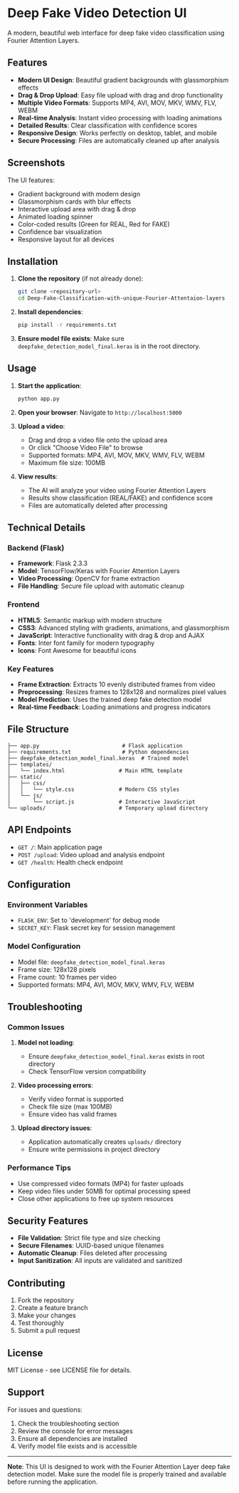 # Deep Fake Video Detection UI

A modern, beautiful web interface for deep fake video classification using Fourier Attention Layers.

## Features

- **Modern UI Design**: Beautiful gradient backgrounds with glassmorphism effects
-  **Drag & Drop Upload**: Easy file upload with drag and drop functionality
- **Multiple Video Formats**: Supports MP4, AVI, MOV, MKV, WMV, FLV, WEBM
-  **Real-time Analysis**: Instant video processing with loading animations
-  **Detailed Results**: Clear classification with confidence scores
-  **Responsive Design**: Works perfectly on desktop, tablet, and mobile
-  **Secure Processing**: Files are automatically cleaned up after analysis

## Screenshots

The UI features:
- Gradient background with modern design
- Glassmorphism cards with blur effects
- Interactive upload area with drag & drop
- Animated loading spinner
- Color-coded results (Green for REAL, Red for FAKE)
- Confidence bar visualization
- Responsive layout for all devices

## Installation

1. **Clone the repository** (if not already done):
   ```bash
   git clone <repository-url>
   cd Deep-Fake-Classification-with-unique-Fourier-Attentaion-layers
   ```

2. **Install dependencies**:
   ```bash
   pip install -r requirements.txt
   ```

3. **Ensure model file exists**:
   Make sure `deepfake_detection_model_final.keras` is in the root directory.

## Usage

1. **Start the application**:
   ```bash
   python app.py
   ```

2. **Open your browser**:
   Navigate to `http://localhost:5000`

3. **Upload a video**:
   - Drag and drop a video file onto the upload area
   - Or click "Choose Video File" to browse
   - Supported formats: MP4, AVI, MOV, MKV, WMV, FLV, WEBM
   - Maximum file size: 100MB

4. **View results**:
   - The AI will analyze your video using Fourier Attention Layers
   - Results show classification (REAL/FAKE) and confidence score
   - Files are automatically deleted after processing

## Technical Details

### Backend (Flask)
- **Framework**: Flask 2.3.3
- **Model**: TensorFlow/Keras with Fourier Attention Layers
- **Video Processing**: OpenCV for frame extraction
- **File Handling**: Secure file upload with automatic cleanup

### Frontend
- **HTML5**: Semantic markup with modern structure
- **CSS3**: Advanced styling with gradients, animations, and glassmorphism
- **JavaScript**: Interactive functionality with drag & drop and AJAX
- **Fonts**: Inter font family for modern typography
- **Icons**: Font Awesome for beautiful icons

### Key Features
- **Frame Extraction**: Extracts 10 evenly distributed frames from video
- **Preprocessing**: Resizes frames to 128x128 and normalizes pixel values
- **Model Prediction**: Uses the trained deep fake detection model
- **Real-time Feedback**: Loading animations and progress indicators

## File Structure

```
├── app.py                          # Flask application
├── requirements.txt                # Python dependencies
├── deepfake_detection_model_final.keras  # Trained model
├── templates/
│   └── index.html                 # Main HTML template
├── static/
│   ├── css/
│   │   └── style.css              # Modern CSS styles
│   └── js/
│       └── script.js              # Interactive JavaScript
└── uploads/                       # Temporary upload directory
```

## API Endpoints

- `GET /`: Main application page
- `POST /upload`: Video upload and analysis endpoint
- `GET /health`: Health check endpoint

## Configuration

### Environment Variables
- `FLASK_ENV`: Set to 'development' for debug mode
- `SECRET_KEY`: Flask secret key for session management

### Model Configuration
- Model file: `deepfake_detection_model_final.keras`
- Frame size: 128x128 pixels
- Frame count: 10 frames per video
- Supported formats: MP4, AVI, MOV, MKV, WMV, FLV, WEBM

## Troubleshooting

### Common Issues

1. **Model not loading**:
   - Ensure `deepfake_detection_model_final.keras` exists in root directory
   - Check TensorFlow version compatibility

2. **Video processing errors**:
   - Verify video format is supported
   - Check file size (max 100MB)
   - Ensure video has valid frames

3. **Upload directory issues**:
   - Application automatically creates `uploads/` directory
   - Ensure write permissions in project directory

### Performance Tips

- Use compressed video formats (MP4) for faster uploads
- Keep video files under 50MB for optimal processing speed
- Close other applications to free up system resources

## Security Features

- **File Validation**: Strict file type and size checking
- **Secure Filenames**: UUID-based unique filenames
- **Automatic Cleanup**: Files deleted after processing
- **Input Sanitization**: All inputs are validated and sanitized


## Contributing

1. Fork the repository
2. Create a feature branch
3. Make your changes
4. Test thoroughly
5. Submit a pull request

## License

MIT License - see LICENSE file for details.

## Support

For issues and questions:
1. Check the troubleshooting section
2. Review the console for error messages
3. Ensure all dependencies are installed
4. Verify model file exists and is accessible

---

**Note**: This UI is designed to work with the Fourier Attention Layer deep fake detection model. Make sure the model file is properly trained and available before running the application. 